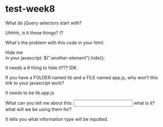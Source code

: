 # test-week8

What do jQuery selectors start with?

Uhhhh, is it these things? (?

What's the problem with this code
in your html:
<div class="my-element">Hide me</div>
in your javascript:
$(".another-element").hide();

It needs a # thing to hide it??? IDK.

If you have a FOLDER named lib and a FILE named app.js, why won't this link to your javascript work?
<script src="app.js"></script>

It needs to be lib.app.js

What can you tell me about this: <input type="text"/> what is it? what will we be using them for?

It tells you what information type will be inputted.
